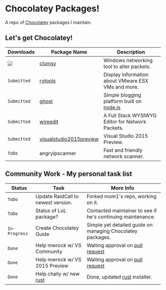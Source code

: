 # Chocolatey Packages!
A repo of [Chocolatey] packages I maintain.

## Let's get Chocolatey!
| Downloads | Package Name                    | Description                                                          |
|-----------|---------------------------------|----------------------------------------------------------------------|
| [![](http://img.shields.io/chocolatey/dt/clumsy.svg)](https://chocolatey.org/packages/clumsy) | [clumsy]                        | Windows networking tool to alter packets.                            |
| `Submitted` | [rvtools]                        | Display information about VMware ESX VMs and more.                   |
| `Submitted` | [ghost]                          | Simple blogging platform built on [node.js]                          |
| `Submitted` | [wireedit]                       | A Full Stack WYSIWYG Editor for Network Packets.                     |
| `Submitted` | [visualstudio2015preview]        | Visual Studio 2015 Preview.                                          |
| `ToDo` | angryipscanner                        | Fast and friendly network scanner.                                   |


## Community Work - My personal task list
| Status        | Task                                   | More Info                                                            |
|---------------|----------------------------------------|----------------------------------------------------------------------|
| `ToDo`        | Update RaidCall to newest version.     | Forked mom1's repo, working on it.                                   |
| `ToDo`        | Status of LoL package?                 | Contacted maintainer to see if he's continuing maintenance.          |
| `In-Progress` | Create Chocolatey Guide         | Simple yet detailed guide on managing Chocolatey packages.           |
| `Done`        | Help mwrock w/ VS Community     | Waiting approval on [pull request]                                   |
| `Done`        | Help mwrock w/ VS 2015 Preview  | Waiting approval on [pull request]                                   |
| `Done`        | Help chaliy w/ new [rust]       | Done, updated [rust] installer.                                      |



<!-- Links -->

[Chocolatey]: https://chocolatey.org/
[clumsy]: https://chocolatey.org/packages/clumsy
[rvtools]: https://chocolatey.org/packages/rvtools
[ghost]: https://chocolatey.org/packages/ghost
[wireedit]: https://chocolatey.org/packages/wireedit
[rust]: https://chocolatey.org/packages/rust
[pull request]: https://github.com/mwrock/Chocolatey-Packages/pull/23
[node.js]: http://nodejs.org/
[visualstudio2015preview]: https://chocolatey.org/packages/visualstudio2015preview
[rescuetime]: https://www.rescuetime.com/installers/RescueTimeInstaller.exe
[firefox-dev]: https://chocolatey.org/packages/firefox-dev
